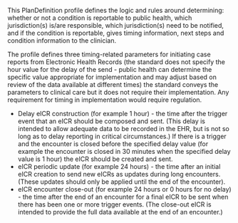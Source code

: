 This PlanDefinition profile defines the logic and rules around determining: whether or not a condition is reportable to public health, which jurisdiction(s) is/are responsible, which jurisdiction(s) need to be notified, and if the condition is reportable, gives timing information, next steps and condition information to the clinician.

The profile defines three timing-related parameters for initiating case reports from Electronic Health Records (the standard does not specify the hour value for the delay of the send - public health can determine the specific value appropriate for implementation and may adjust based on review of the data available at different times) the standard conveys the parameters to clinical care but it does not require their implementation.  Any requirement for timing in implementation would require regulation.

* Delay eICR construction (for example 1 hour) - the time after the trigger event that an eICR should be composed and sent. (This delay is intended to allow adequate data to be recorded in the EHR, but is not so long as to delay reporting in critical circumstances.)  If there is a trigger and the encounter is closed before the specified delay value (for example the encounter is closed in 30 minutes when the specified delay value is 1 hour) the eICR should be created and sent.
* eICR periodic update (for example 24 hours) - the time after an initial eICR creation to send new eICRs as updates during long encounters. (These updates should only be applied until the end of the encounter).
* eICR encounter close-out (for example 24 hours or 0 hours for no delay) - the time after the end of an encounter for a final eICR to be sent when there has been one or more trigger events. (The close-out eICR is intended to provide the full data available at the end of an encounter.)
